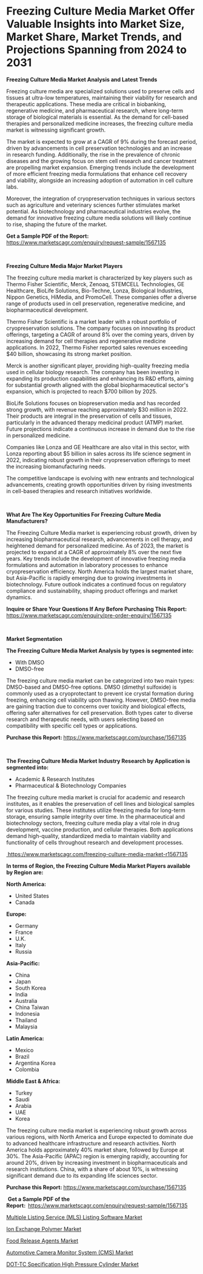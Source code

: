 <p><h1>Freezing Culture Media Market Offer Valuable Insights into Market Size, Market Share, Market Trends, and Projections Spanning from 2024 to 2031</h1></p><p><strong>Freezing Culture Media Market Analysis and Latest Trends</strong></p>
<p><p>Freezing culture media are specialized solutions used to preserve cells and tissues at ultra-low temperatures, maintaining their viability for research and therapeutic applications. These media are critical in biobanking, regenerative medicine, and pharmaceutical research, where long-term storage of biological materials is essential. As the demand for cell-based therapies and personalized medicine increases, the freezing culture media market is witnessing significant growth.</p><p>The market is expected to grow at a CAGR of 9% during the forecast period, driven by advancements in cell preservation technologies and an increase in research funding. Additionally, the rise in the prevalence of chronic diseases and the growing focus on stem cell research and cancer treatment are propelling market expansion. Emerging trends include the development of more efficient freezing media formulations that enhance cell recovery and viability, alongside an increasing adoption of automation in cell culture labs.</p><p>Moreover, the integration of cryopreservation techniques in various sectors such as agriculture and veterinary sciences further stimulates market potential. As biotechnology and pharmaceutical industries evolve, the demand for innovative freezing culture media solutions will likely continue to rise, shaping the future of the market.</p></p>
<p><strong>Get a Sample PDF of the Report:&nbsp;</strong> <a href="https://www.marketscagr.com/enquiry/request-sample/1567135">https://www.marketscagr.com/enquiry/request-sample/1567135</a></p>
<p>&nbsp;</p>
<p><strong>Freezing Culture Media Major Market Players</strong></p>
<p><p>The freezing culture media market is characterized by key players such as Thermo Fisher Scientific, Merck, Zenoaq, STEMCELL Technologies, GE Healthcare, BioLife Solutions, Bio-Techne, Lonza, Biological Industries, Nippon Genetics, HiMedia, and PromoCell. These companies offer a diverse range of products used in cell preservation, regenerative medicine, and biopharmaceutical development.</p><p>Thermo Fisher Scientific is a market leader with a robust portfolio of cryopreservation solutions. The company focuses on innovating its product offerings, targeting a CAGR of around 8% over the coming years, driven by increasing demand for cell therapies and regenerative medicine applications. In 2022, Thermo Fisher reported sales revenues exceeding $40 billion, showcasing its strong market position.</p><p>Merck is another significant player, providing high-quality freezing media used in cellular biology research. The company has been investing in expanding its production capabilities and enhancing its R&D efforts, aiming for substantial growth aligned with the global biopharmaceutical sector's expansion, which is projected to reach $700 billion by 2025.</p><p>BioLife Solutions focuses on biopreservation media and has recorded strong growth, with revenue reaching approximately $30 million in 2022. Their products are integral in the preservation of cells and tissues, particularly in the advanced therapy medicinal product (ATMP) market. Future projections indicate a continuous increase in demand due to the rise in personalized medicine.</p><p>Companies like Lonza and GE Healthcare are also vital in this sector, with Lonza reporting about $5 billion in sales across its life science segment in 2022, indicating robust growth in their cryopreservation offerings to meet the increasing biomanufacturing needs.</p><p>The competitive landscape is evolving with new entrants and technological advancements, creating growth opportunities driven by rising investments in cell-based therapies and research initiatives worldwide.</p></p>
<p>&nbsp;</p>
<p><strong>What Are The Key Opportunities For Freezing Culture Media Manufacturers?</strong></p>
<p><p>The Freezing Culture Media market is experiencing robust growth, driven by increasing biopharmaceutical research, advancements in cell therapy, and heightened demand for personalized medicine. As of 2023, the market is projected to expand at a CAGR of approximately 8% over the next five years. Key trends include the development of innovative freezing media formulations and automation in laboratory processes to enhance cryopreservation efficiency. North America holds the largest market share, but Asia-Pacific is rapidly emerging due to growing investments in biotechnology. Future outlook indicates a continued focus on regulatory compliance and sustainability, shaping product offerings and market dynamics.</p></p>
<p><strong>Inquire or Share Your Questions If Any Before Purchasing This Report:</strong> <a href="https://www.marketscagr.com/enquiry/pre-order-enquiry/1567135">https://www.marketscagr.com/enquiry/pre-order-enquiry/1567135</a></p>
<p>&nbsp;</p>
<p><strong>Market Segmentation</strong></p>
<p><strong>The Freezing Culture Media Market Analysis by types is segmented into:</strong></p>
<p><ul><li>With DMSO</li><li>DMSO-free</li></ul></p>
<p><p>The freezing culture media market can be categorized into two main types: DMSO-based and DMSO-free options. DMSO (dimethyl sulfoxide) is commonly used as a cryoprotectant to prevent ice crystal formation during freezing, enhancing cell viability upon thawing. However, DMSO-free media are gaining traction due to concerns over toxicity and biological effects, offering safer alternatives for cell preservation. Both types cater to diverse research and therapeutic needs, with users selecting based on compatibility with specific cell types or applications.</p></p>
<p><strong>Purchase this Report:&nbsp;</strong><a href="https://www.marketscagr.com/purchase/1567135">https://www.marketscagr.com/purchase/1567135</a></p>
<p>&nbsp;</p>
<p><strong>The Freezing Culture Media Market Industry Research by Application is segmented into:</strong></p>
<p><ul><li>Academic & Research Institutes</li><li>Pharmaceutical & Biotechnology Companies</li></ul></p>
<p><p>The freezing culture media market is crucial for academic and research institutes, as it enables the preservation of cell lines and biological samples for various studies. These institutes utilize freezing media for long-term storage, ensuring sample integrity over time. In the pharmaceutical and biotechnology sectors, freezing culture media play a vital role in drug development, vaccine production, and cellular therapies. Both applications demand high-quality, standardized media to maintain viability and functionality of cells throughout research and development processes.</p></p>
<p><a href="https://www.marketscagr.com/freezing-culture-media-market-r1567135">&nbsp;https://www.marketscagr.com/freezing-culture-media-market-r1567135</a></p>
<p><strong>In terms of Region, the Freezing Culture Media Market Players available by Region are:</strong></p>
<p>
    <p> <strong> North America: </strong>
        <ul>
            <li>United States</li>
            <li>Canada</li>
        </ul>
        </p> 
    <p> <strong> Europe: </strong>
        <ul>
            <li>Germany</li>
            <li>France</li>
            <li>U.K.</li>
            <li>Italy</li>
            <li>Russia</li>
        </ul>
        </p> 
    <p> <strong> Asia-Pacific: </strong>
        <ul>
            <li>China</li>
            <li>Japan</li>
            <li>South Korea</li>
            <li>India</li>
            <li>Australia</li>
            <li>China Taiwan</li>
            <li>Indonesia</li>
            <li>Thailand</li>
            <li>Malaysia</li>
        </ul>
        </p> 
    <p> <strong> Latin America: </strong>
        <ul>
            <li>Mexico</li>
            <li>Brazil</li>
            <li>Argentina Korea</li>
            <li>Colombia</li>
        </ul>
        </p> 
    <p> <strong> Middle East & Africa: </strong>
        <ul>
            <li>Turkey</li>
            <li>Saudi</li>
            <li>Arabia</li>
            <li>UAE</li>
            <li>Korea</li>
        </ul>
    </p>
    </p>
<p><p>The freezing culture media market is experiencing robust growth across various regions, with North America and Europe expected to dominate due to advanced healthcare infrastructure and research activities. North America holds approximately 40% market share, followed by Europe at 30%. The Asia-Pacific (APAC) region is emerging rapidly, accounting for around 20%, driven by increasing investment in biopharmaceuticals and research institutions. China, with a share of about 10%, is witnessing significant demand due to its expanding life sciences sector.</p></p>
<p><strong>Purchase this Report: </strong><a href="https://www.marketscagr.com/purchase/1567135">https://www.marketscagr.com/purchase/1567135</a></p>
<p>&nbsp;<strong>Get a Sample PDF of the Report:&nbsp;&nbsp;</strong><a href="https://www.marketscagr.com/enquiry/request-sample/1567135">https://www.marketscagr.com/enquiry/request-sample/1567135</a></p>
<p><strong></strong></p>
<p><p><a href="https://issuu.com/reportprime-2/docs/multiple-listing-service-mls-listin_0247c53a42d233">Multiple Listing Service (MLS) Listing Software Market</a></p><p><a href="https://www.linkedin.com/pulse/driving-market-forces-ion-exchange-polymer-trends-future-forecasts-6oefe?trackingId=ZFqAODOOQoCal62MEbngQw%3D%3D">Ion Exchange Polymer Market</a></p><p><a href="https://www.linkedin.com/pulse/analyzing-food-release-agents-market-dynamics-growth-drivers-tqeve?trackingId=6wQuCA73TRGZcl%2B8THk5zw%3D%3D">Food Release Agents Market</a></p><p><a href="https://medium.com/@nmvzgabt42/emerging-trends-in-automotive-camera-monitor-system-cms-market-global-outlook-and-future-886ca6325296?postPublishedType=repub">Automotive Camera Monitor System (CMS) Market</a></p><p><a href="https://medium.com/@stackrhonda/why-should-you-invest-in-dot-tc-specification-high-pressure-cylinder-a4339c1adc87">DOT-TC Specification High Pressure Cylinder Market</a></p></p>
